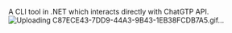 A CLI tool in .NET which interacts directly with ChatGTP API.
![Uploading C87ECE43-7DD9-44A3-9B43-1EB38FCDB7A5.gif…]()
